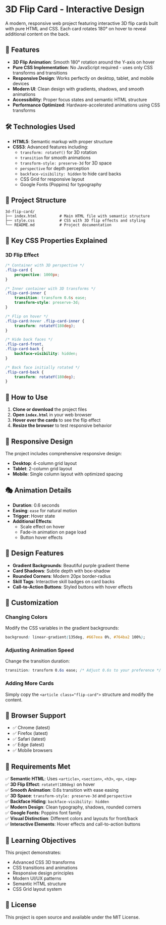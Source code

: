 # 3D Flip Card - Interactive Design

A modern, responsive web project featuring interactive 3D flip cards built with pure HTML and CSS. Each card rotates 180° on hover to reveal additional content on the back.

## 🎯 Features

- **3D Flip Animation**: Smooth 180° rotation around the Y-axis on hover
- **Pure CSS Implementation**: No JavaScript required - uses only CSS transforms and transitions
- **Responsive Design**: Works perfectly on desktop, tablet, and mobile devices
- **Modern UI**: Clean design with gradients, shadows, and smooth animations
- **Accessibility**: Proper focus states and semantic HTML structure
- **Performance Optimized**: Hardware-accelerated animations using CSS transforms

## 🛠️ Technologies Used

- **HTML5**: Semantic markup with proper structure
- **CSS3**: Advanced features including:
  - `transform: rotateY()` for 3D rotation
  - `transition` for smooth animations
  - `transform-style: preserve-3d` for 3D space
  - `perspective` for depth perception
  - `backface-visibility: hidden` to hide card backs
  - CSS Grid for responsive layout
  - Google Fonts (Poppins) for typography

## 📁 Project Structure

```
3d-flip-card/
├── index.html          # Main HTML file with semantic structure
├── style.css           # CSS with 3D flip effects and styling
└── README.md           # Project documentation
```

## 🎨 Key CSS Properties Explained

### 3D Flip Effect
```css
/* Container with 3D perspective */
.flip-card {
    perspective: 1000px;
}

/* Inner container with 3D transforms */
.flip-card-inner {
    transition: transform 0.6s ease;
    transform-style: preserve-3d;
}

/* Flip on hover */
.flip-card:hover .flip-card-inner {
    transform: rotateY(180deg);
}

/* Hide back faces */
.flip-card-front,
.flip-card-back {
    backface-visibility: hidden;
}

/* Back face initially rotated */
.flip-card-back {
    transform: rotateY(180deg);
}
```

## 🚀 How to Use

1. **Clone or download** the project files
2. **Open `index.html`** in your web browser
3. **Hover over the cards** to see the flip effect
4. **Resize the browser** to test responsive behavior

## 📱 Responsive Design

The project includes comprehensive responsive design:

- **Desktop**: 4-column grid layout
- **Tablet**: 2-column grid layout
- **Mobile**: Single column layout with optimized spacing

## 🎭 Animation Details

- **Duration**: 0.6 seconds
- **Easing**: `ease` for natural motion
- **Trigger**: Hover state
- **Additional Effects**: 
  - Scale effect on hover
  - Fade-in animation on page load
  - Button hover effects

## 🎨 Design Features

- **Gradient Backgrounds**: Beautiful purple gradient theme
- **Card Shadows**: Subtle depth with box-shadow
- **Rounded Corners**: Modern 20px border-radius
- **Skill Tags**: Interactive skill badges on card backs
- **Call-to-Action Buttons**: Styled buttons with hover effects

## 🔧 Customization

### Changing Colors
Modify the CSS variables in the gradient backgrounds:
```css
background: linear-gradient(135deg, #667eea 0%, #764ba2 100%);
```

### Adjusting Animation Speed
Change the transition duration:
```css
transition: transform 0.6s ease; /* Adjust 0.6s to your preference */
```

### Adding More Cards
Simply copy the `<article class="flip-card">` structure and modify the content.

## 🌟 Browser Support

- ✅ Chrome (latest)
- ✅ Firefox (latest)
- ✅ Safari (latest)
- ✅ Edge (latest)
- ✅ Mobile browsers

## 📝 Requirements Met

✅ **Semantic HTML**: Uses `<article>`, `<section>`, `<h3>`, `<p>`, `<img>`  
✅ **3D Flip Effect**: `rotateY(180deg)` on hover  
✅ **Smooth Animation**: 0.6s transition with ease easing  
✅ **3D Space**: `transform-style: preserve-3d` and `perspective`  
✅ **Backface Hiding**: `backface-visibility: hidden`  
✅ **Modern Design**: Clean typography, shadows, rounded corners  
✅ **Google Fonts**: Poppins font family  
✅ **Visual Distinction**: Different colors and layouts for front/back  
✅ **Interactive Elements**: Hover effects and call-to-action buttons  

## 🎯 Learning Objectives

This project demonstrates:
- Advanced CSS 3D transforms
- CSS transitions and animations
- Responsive design principles
- Modern UI/UX patterns
- Semantic HTML structure
- CSS Grid layout system

## 📄 License

This project is open source and available under the MIT License. 